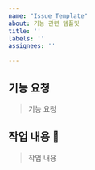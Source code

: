 ```yaml
---
name: "Issue_Template"
about: 기능 관련 템플릿
title: ''
labels: ''
assignees: ''

---
```


## 기능 요청

> 기능 요청

## 작업 내용 🙏

> 작업 내용
